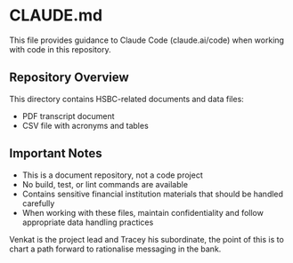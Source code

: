# CLAUDE.md

This file provides guidance to Claude Code (claude.ai/code) when working with code in this repository.

## Repository Overview

This directory contains HSBC-related documents and data files:
- PDF transcript document
- CSV file with acronyms and tables

## Important Notes

- This is a document repository, not a code project
- No build, test, or lint commands are available
- Contains sensitive financial institution materials that should be handled carefully
- When working with these files, maintain confidentiality and follow appropriate data handling practices


Venkat is the project lead and Tracey his subordinate, the point of this is to chart a path forward to rationalise messaging in the bank.